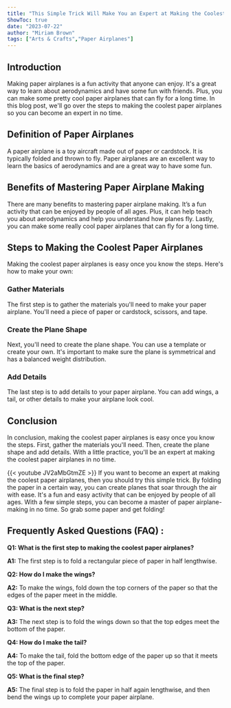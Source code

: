 ```yaml
---
title: "This Simple Trick Will Make You an Expert at Making the Coolest Paper Airplanes!"
ShowToc: true 
date: "2023-07-22"
author: "Miriam Brown" 
tags: ["Arts & Crafts","Paper Airplanes"]
---
```

## Introduction

Making paper airplanes is a fun activity that anyone can enjoy. It's a great way to learn about aerodynamics and have some fun with friends. Plus, you can make some pretty cool paper airplanes that can fly for a long time. In this blog post, we'll go over the steps to making the coolest paper airplanes so you can become an expert in no time. 

## Definition of Paper Airplanes

A paper airplane is a toy aircraft made out of paper or cardstock. It is typically folded and thrown to fly. Paper airplanes are an excellent way to learn the basics of aerodynamics and are a great way to have some fun. 

## Benefits of Mastering Paper Airplane Making

There are many benefits to mastering paper airplane making. It’s a fun activity that can be enjoyed by people of all ages. Plus, it can help teach you about aerodynamics and help you understand how planes fly. Lastly, you can make some really cool paper airplanes that can fly for a long time. 

## Steps to Making the Coolest Paper Airplanes

Making the coolest paper airplanes is easy once you know the steps. Here's how to make your own: 

### Gather Materials

The first step is to gather the materials you'll need to make your paper airplane. You'll need a piece of paper or cardstock, scissors, and tape. 

### Create the Plane Shape

Next, you'll need to create the plane shape. You can use a template or create your own. It's important to make sure the plane is symmetrical and has a balanced weight distribution. 

### Add Details

The last step is to add details to your paper airplane. You can add wings, a tail, or other details to make your airplane look cool. 

## Conclusion

In conclusion, making the coolest paper airplanes is easy once you know the steps. First, gather the materials you'll need. Then, create the plane shape and add details. With a little practice, you'll be an expert at making the coolest paper airplanes in no time.

{{< youtube JV2aMbGtmZE >}} 
If you want to become an expert at making the coolest paper airplanes, then you should try this simple trick. By folding the paper in a certain way, you can create planes that soar through the air with ease. It's a fun and easy activity that can be enjoyed by people of all ages. With a few simple steps, you can become a master of paper airplane-making in no time. So grab some paper and get folding!

## Frequently Asked Questions (FAQ) :
**Q1: What is the first step to making the coolest paper airplanes?**

**A1:** The first step is to fold a rectangular piece of paper in half lengthwise.

**Q2: How do I make the wings?**

**A2:** To make the wings, fold down the top corners of the paper so that the edges of the paper meet in the middle.

**Q3: What is the next step?**

**A3:** The next step is to fold the wings down so that the top edges meet the bottom of the paper.

**Q4: How do I make the tail?**

**A4:** To make the tail, fold the bottom edge of the paper up so that it meets the top of the paper.

**Q5: What is the final step?**

**A5:** The final step is to fold the paper in half again lengthwise, and then bend the wings up to complete your paper airplane.





